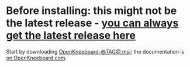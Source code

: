 # Before installing: this might not be the latest release - [you can always get the latest release here](https://github.com/OpenKneeboard/OpenKneeboard/releases/latest)

Start by downloading [OpenKneeboard-@TAG@.msi](https://github.com/OpenKneeboard/OpenKneeboard/releases/download/@TAG@/OpenKneeboard-@TAG@.msi); the documentation is [on OpenKneeboard.com](https://openkneeboard.com).
